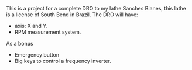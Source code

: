 This is a project for a complete DRO to my lathe Sanches Blanes, this lathe is a license of South Bend in Brazil.
The DRO will have:
* axis: X and Y.
* RPM measurement system.

As a bonus

* Emergency button
* Big keys to control a frequency inverter. 
